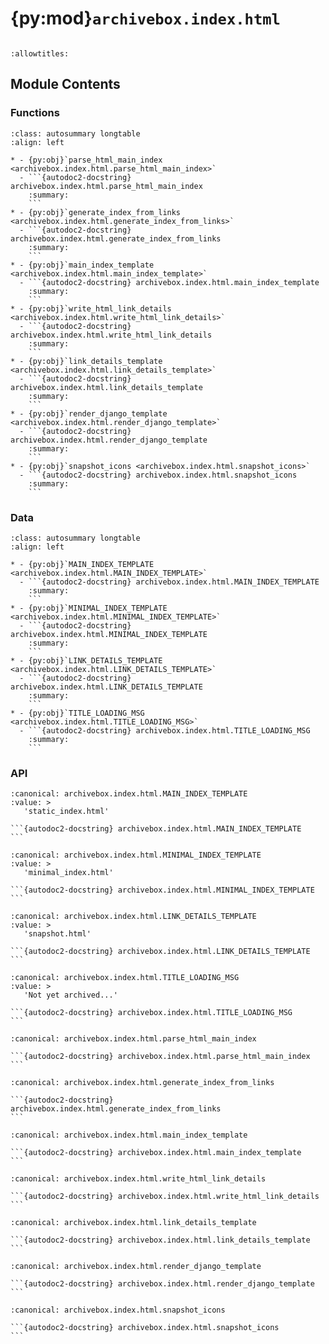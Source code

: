 # {py:mod}`archivebox.index.html`

```{py:module} archivebox.index.html
```

```{autodoc2-docstring} archivebox.index.html
:allowtitles:
```

## Module Contents

### Functions

````{list-table}
:class: autosummary longtable
:align: left

* - {py:obj}`parse_html_main_index <archivebox.index.html.parse_html_main_index>`
  - ```{autodoc2-docstring} archivebox.index.html.parse_html_main_index
    :summary:
    ```
* - {py:obj}`generate_index_from_links <archivebox.index.html.generate_index_from_links>`
  - ```{autodoc2-docstring} archivebox.index.html.generate_index_from_links
    :summary:
    ```
* - {py:obj}`main_index_template <archivebox.index.html.main_index_template>`
  - ```{autodoc2-docstring} archivebox.index.html.main_index_template
    :summary:
    ```
* - {py:obj}`write_html_link_details <archivebox.index.html.write_html_link_details>`
  - ```{autodoc2-docstring} archivebox.index.html.write_html_link_details
    :summary:
    ```
* - {py:obj}`link_details_template <archivebox.index.html.link_details_template>`
  - ```{autodoc2-docstring} archivebox.index.html.link_details_template
    :summary:
    ```
* - {py:obj}`render_django_template <archivebox.index.html.render_django_template>`
  - ```{autodoc2-docstring} archivebox.index.html.render_django_template
    :summary:
    ```
* - {py:obj}`snapshot_icons <archivebox.index.html.snapshot_icons>`
  - ```{autodoc2-docstring} archivebox.index.html.snapshot_icons
    :summary:
    ```
````

### Data

````{list-table}
:class: autosummary longtable
:align: left

* - {py:obj}`MAIN_INDEX_TEMPLATE <archivebox.index.html.MAIN_INDEX_TEMPLATE>`
  - ```{autodoc2-docstring} archivebox.index.html.MAIN_INDEX_TEMPLATE
    :summary:
    ```
* - {py:obj}`MINIMAL_INDEX_TEMPLATE <archivebox.index.html.MINIMAL_INDEX_TEMPLATE>`
  - ```{autodoc2-docstring} archivebox.index.html.MINIMAL_INDEX_TEMPLATE
    :summary:
    ```
* - {py:obj}`LINK_DETAILS_TEMPLATE <archivebox.index.html.LINK_DETAILS_TEMPLATE>`
  - ```{autodoc2-docstring} archivebox.index.html.LINK_DETAILS_TEMPLATE
    :summary:
    ```
* - {py:obj}`TITLE_LOADING_MSG <archivebox.index.html.TITLE_LOADING_MSG>`
  - ```{autodoc2-docstring} archivebox.index.html.TITLE_LOADING_MSG
    :summary:
    ```
````

### API

````{py:data} MAIN_INDEX_TEMPLATE
:canonical: archivebox.index.html.MAIN_INDEX_TEMPLATE
:value: >
   'static_index.html'

```{autodoc2-docstring} archivebox.index.html.MAIN_INDEX_TEMPLATE
```

````

````{py:data} MINIMAL_INDEX_TEMPLATE
:canonical: archivebox.index.html.MINIMAL_INDEX_TEMPLATE
:value: >
   'minimal_index.html'

```{autodoc2-docstring} archivebox.index.html.MINIMAL_INDEX_TEMPLATE
```

````

````{py:data} LINK_DETAILS_TEMPLATE
:canonical: archivebox.index.html.LINK_DETAILS_TEMPLATE
:value: >
   'snapshot.html'

```{autodoc2-docstring} archivebox.index.html.LINK_DETAILS_TEMPLATE
```

````

````{py:data} TITLE_LOADING_MSG
:canonical: archivebox.index.html.TITLE_LOADING_MSG
:value: >
   'Not yet archived...'

```{autodoc2-docstring} archivebox.index.html.TITLE_LOADING_MSG
```

````

````{py:function} parse_html_main_index(out_dir: pathlib.Path = DATA_DIR) -> typing.Iterator[str]
:canonical: archivebox.index.html.parse_html_main_index

```{autodoc2-docstring} archivebox.index.html.parse_html_main_index
```
````

````{py:function} generate_index_from_links(links: typing.List[archivebox.index.schema.Link], with_headers: bool)
:canonical: archivebox.index.html.generate_index_from_links

```{autodoc2-docstring} archivebox.index.html.generate_index_from_links
```
````

````{py:function} main_index_template(links: typing.List[archivebox.index.schema.Link], template: str = MAIN_INDEX_TEMPLATE) -> str
:canonical: archivebox.index.html.main_index_template

```{autodoc2-docstring} archivebox.index.html.main_index_template
```
````

````{py:function} write_html_link_details(link: archivebox.index.schema.Link, out_dir: typing.Optional[str] = None) -> None
:canonical: archivebox.index.html.write_html_link_details

```{autodoc2-docstring} archivebox.index.html.write_html_link_details
```
````

````{py:function} link_details_template(link: archivebox.index.schema.Link) -> str
:canonical: archivebox.index.html.link_details_template

```{autodoc2-docstring} archivebox.index.html.link_details_template
```
````

````{py:function} render_django_template(template: str, context: typing.Mapping[str, str]) -> str
:canonical: archivebox.index.html.render_django_template

```{autodoc2-docstring} archivebox.index.html.render_django_template
```
````

````{py:function} snapshot_icons(snapshot) -> str
:canonical: archivebox.index.html.snapshot_icons

```{autodoc2-docstring} archivebox.index.html.snapshot_icons
```
````
